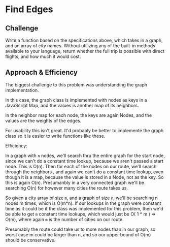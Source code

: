 # Find Edges

## Challenge
Write a function based on the specifications above, which takes in a graph, and an array of city names. Without utilizing any of the built-in methods available to your language, return whether the full trip is possible with direct flights, and how much it would cost.

## Approach & Efficiency
The biggest challenge to this problem was understanding the graph implementation.

In this case, the graph class is implemented with nodes as keys in a JavaScript Map, and the values is another map of its neighbors.

In the neighbor map for each node, the keys are again Nodes, and the values are the weights of the edges.

For usability this isn't great. It'd probably be better to implemente the graph class so it is easier to write functions like these.

Efficiency:

In a graph with `n` nodes, we'll search thru the entire graph for the start node, since we can't do a constant time lookup, because we aren't passed a start node. This is O(n). Then for each of the nodes on our route, we'll search through the neighbors , and again we can't do a constant time lookup, even though it is a map, because the value is stored in a Node, not as the key. So this is again O(n). Presumanbly in a very connected graph we'll be searching O(n) for however many cities the route takes us.

So given a city array of size `m`, and a graph of size `n`, we'll be searching n nodes m times, which is O(m*n). If our lookups in the graph were constant time as it could be if the class was implemented for this problem, then we'd be able to get `m` constant time lookups, which would just be O( 1 * m ) => O(m), where again `m` is the number of cities on our route.

Presumably the route could take us to more nodes than in our graph, so worst case m could be larger than n, and so our upper bound of O(m) should be conservative.
